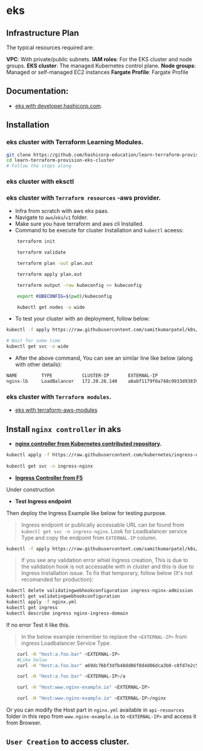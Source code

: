# eks

## Infrastructure Plan

The typical resources required are:

**VPC**: With private/public subnets.
**IAM roles**: For the EKS cluster and node groups.
**EKS cluster**: The managed Kubernetes control plane.
**Node groups**: Managed or self-managed EC2 instances
**Fargate Profile**: Fargate Profile

## Documentation:


- [eks with developer.hashicorp.com](https://developer.hashicorp.com/terraform/tutorials/kubernetes/eks).


## Installation

### eks cluster with Terraform Learning Modules. 

```sh
git clone https://github.com/hashicorp-education/learn-terraform-provision-eks-cluster
cd learn-terraform-provision-eks-cluster
# Follow the steps along
```
### eks cluster with eksctl


### eks cluster with `Terraform resources` -aws provider.

- Infra from scratch with aws eks paas.
- Navigate to `aws`/`eks`/`v1` folder.
- Make sure you have terraform and aws cli Installed.
- Command to be execute for cluster Installation and `kubectl` aceess:
    
```sh
    terraform init

    terraform validate

    terraform plan -out plan.out

    terraform apply plan.out

    terraform output -raw kubeconfig >> kubeconfig

    export KUBECONFIG=$(pwd)/kubeconfig

    kubectl get nodes -o wide

```
- To test your cluster with an deployment, follow below:

```sh
kubectl -f apply https://raw.githubusercontent.com/samitkumarpatel/k8s/refs/heads/main/api-resources/nginx.yml

# Wait for some time
kubectl get svc -o wide
``` 
- After the above command, You can see an similar line like below (along with other details):

```sh
NAME         TYPE           CLUSTER-IP       EXTERNAL-IP
nginx-lb     LoadBalancer   172.20.26.140    a8abf1179f0a748c9933d9383937c22b-554167943.eu-north-1.elb.amazonaws.com   80:32504/TCP   103s   app=nginx
```

### eks cluster with `Terraform modules`.
- [eks with terraform-aws-modules](https://registry.terraform.io/modules/terraform-aws-modules/eks/aws/latest)
    
## Install `nginx controller` in aks

- **[nginx controller from Kubernetes contributed repository](https://kubernetes.github.io/ingress-nginx/deploy/#aws).**

```sh
kubectl apply -f https://raw.githubusercontent.com/kubernetes/ingress-nginx/controller-v1.12.0-beta.0/deploy/static/provider/aws/deploy.yaml
    
kubectl get svc -n ingress-nginx 
```

- **[Ingress Controller from F5]()**

Under construction

- **Test Ingress endpoint**

Then deploy the Ingress Example like below for testing purpose.
    
> Ingress endpoint or publically accessable URL can be found from `kubectl get svc -n ingress-nginx`. Look for Loadbalancer service Type and copy the endpoint from `EXTERNAL-IP` column.

```sh
kubectl -f apply https://raw.githubusercontent.com/samitkumarpatel/k8s/refs/heads/main/api-resources/nginx.yml
```
    
> If you see any validation error whiel Ingress creation, This is due to the validation hook is not accessable with in cluster and this is due to Ingress Installation issue. To fix that temporary, follow below (It's not recomanded for production):

```sh
kubectl delete validatingwebhookconfiguration ingress-nginx-admission
kubectl get validatingwebhookconfiguration
kubectl apply -f nginx.yml
kubectl get ingress
kubectl describe ingress nginx-ingress-domain
```

If no error Test it like this. 

> In the below example remember to replave the `<EXTERNAL-IP>` from ingress Loadbalancer Service Type.

```sh    
    curl -H "Host:a.foo.bar" <EXTERNAL-IP>
    #Like below
    curl -H "Host:a.foo.bar" a69dc76bf3dfb48dd86f8d4d06dca3b0-c8fd7e2c584bcfaf.elb.eu-north-1.amazonaws.com

    curl -H "Host:a.foo.bar" <EXTERNAL-IP>/a

    curl -H "Host:www.nginx-example.io" <EXTERNAL-IP>

    curl -H "Host:www.nginx-example.io" <EXTERNAL-IP>/nginx
```

Or you can modify the Host part in `nginx.yml` available in `api-resources` folder in this repo from `www.nginx-example.io` to `<EXTERNAL-IP>` and access it from Browser.


## `User Creation` to access cluster.
